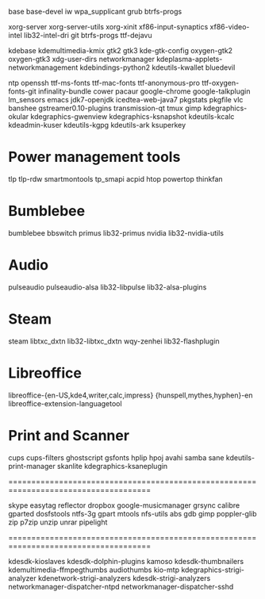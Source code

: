 base base-devel iw wpa_supplicant grub btrfs-progs

xorg-server xorg-server-utils xorg-xinit xf86-input-synaptics xf86-video-intel lib32-intel-dri git btrfs-progs ttf-dejavu

kdebase kdemultimedia-kmix gtk2 gtk3 kde-gtk-config oxygen-gtk2 oxygen-gtk3 xdg-user-dirs networkmanager kdeplasma-applets-networkmanagement kdebindings-python2 kdeutils-kwallet bluedevil

ntp openssh ttf-ms-fonts ttf-mac-fonts ttf-anonymous-pro ttf-oxygen-fonts-git infinality-bundle cower pacaur google-chrome google-talkplugin lm_sensors emacs jdk7-openjdk icedtea-web-java7 pkgstats pkgfile vlc banshee gstreamer0.10-plugins transmission-qt tmux gimp kdegraphics-okular kdegraphics-gwenview kdegraphics-ksnapshot kdeutils-kcalc kdeadmin-kuser kdeutils-kgpg kdeutils-ark ksuperkey

# Power management tools
tlp tlp-rdw smartmontools tp_smapi acpid htop powertop thinkfan

# Bumblebee
bumblebee bbswitch primus lib32-primus nvidia lib32-nvidia-utils

# Audio
pulseaudio pulseaudio-alsa lib32-libpulse lib32-alsa-plugins

# Steam
steam libtxc_dxtn lib32-libtxc_dxtn wqy-zenhei lib32-flashplugin

# Libreoffice
libreoffice-{en-US,kde4,writer,calc,impress} {hunspell,mythes,hyphen}-en libreoffice-extension-languagetool

# Print and Scanner
cups cups-filters ghostscript gsfonts hplip hpoj avahi samba sane kdeutils-print-manager skanlite kdegraphics-ksaneplugin

=====================================================================================

skype easytag reflector dropbox google-musicmanager grsync calibre gparted dosfstools ntfs-3g gpart mtools nfs-utils abs gdb gimp poppler-glib zip p7zip unzip unrar pipelight

=====================================================================================

kdesdk-kioslaves kdesdk-dolphin-plugins kamoso kdesdk-thumbnailers kdemultimedia-ffmpegthumbs audiothumbs kio-mtp kdegraphics-strigi-analyzer kdenetwork-strigi-analyzers kdesdk-strigi-analyzers networkmanager-dispatcher-ntpd networkmanager-dispatcher-sshd